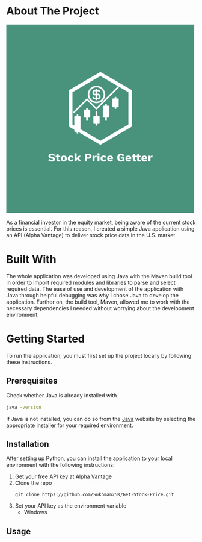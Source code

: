 # About The Project

<img src="https://github.com/Sukhman25K/Get-Stock-Price/blob/main/StockPriceGetter-Logo.png?raw=true" alt="Image of the application's name with a candle bars and dollar symbol" height="500" width="500">

As a financial investor in the equity market, being aware of the current stock prices is essential. For this reason, I created a simple Java application using an API (Alpha Vantage) to deliver stock price data in the U.S. market.

# Built With
The whole application was developed using Java with the Maven build tool in order to import required modules and libraries to parse and select required data. The ease of use and development of the application with Java through helpful debugging was why I chose Java to develop the application. Further on, the build tool, Maven, allowed me to work with the necessary dependencies I needed without worrying about the development environment.

# Getting Started
To run the application, you must first set up the project locally by following these instructions.

## Prerequisites
Check whether Java is already installed with
```sh
java -version
```
If Java is not installed, you can do so from the <a href="https://www.java.com/en/download/">Java</a> website by selecting the appropriate installer for your required environment.

## Installation
After setting up Python, you can install the application to your local environment with the following instructions:
1. Get your free API key at <a href="https://www.alphavantage.co/support/#api-key">Alpha Vantage</a>
2. Clone the repo
   ```
   git clone https://github.com/Sukhman25K/Get-Stock-Price.git
   ```
3. Set your API key as the environment variable
   * Windows

## Usage
